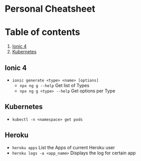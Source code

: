# Personal Cheatsheet

# Table of contents
1. [Ionic 4](#ionic-4)
1. [Kubernetes](#kubernetes)

## Ionic 4
- `ionic generate <type> <name> [options]`
  - `npx ng g --help` Get list of Types
  - `npx ng g <type> --help` Get options per Type
  
## Kubernetes
- `kubectl -n <namespace> get pods`

## Heroku
- `heroku apps` List the Apps of current Heroku user
- `heroku logs -a <app_name>` Displays the log for certain app
